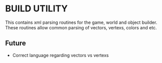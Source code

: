 # BUILD UTILITY

This contains xml parsing routines for the game, world and object builder. 
These routines allow common parsing of vectors, vertexs, colors and etc.

## Future
* Correct language regarding vectors vs vertexs
